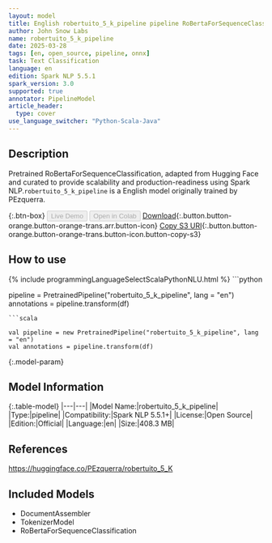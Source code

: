 ```yaml
---
layout: model
title: English robertuito_5_k_pipeline pipeline RoBertaForSequenceClassification from PEzquerra
author: John Snow Labs
name: robertuito_5_k_pipeline
date: 2025-03-28
tags: [en, open_source, pipeline, onnx]
task: Text Classification
language: en
edition: Spark NLP 5.5.1
spark_version: 3.0
supported: true
annotator: PipelineModel
article_header:
  type: cover
use_language_switcher: "Python-Scala-Java"
---
```


## Description

Pretrained RoBertaForSequenceClassification, adapted from Hugging Face and curated to provide scalability and production-readiness using Spark NLP.`robertuito_5_k_pipeline` is a English model originally trained by PEzquerra.

{:.btn-box}
<button class="button button-orange" disabled>Live Demo</button>
<button class="button button-orange" disabled>Open in Colab</button>
[Download](https://s3.amazonaws.com/auxdata.johnsnowlabs.com/public/models/robertuito_5_k_pipeline_en_5.5.1_3.0_1743141175211.zip){:.button.button-orange.button-orange-trans.arr.button-icon}
[Copy S3 URI](s3://auxdata.johnsnowlabs.com/public/models/robertuito_5_k_pipeline_en_5.5.1_3.0_1743141175211.zip){:.button.button-orange.button-orange-trans.button-icon.button-copy-s3}

## How to use



<div class="tabs-box" markdown="1">
{% include programmingLanguageSelectScalaPythonNLU.html %}
```python

pipeline = PretrainedPipeline("robertuito_5_k_pipeline", lang = "en")
annotations =  pipeline.transform(df)   

```
```scala

val pipeline = new PretrainedPipeline("robertuito_5_k_pipeline", lang = "en")
val annotations = pipeline.transform(df)

```
</div>

{:.model-param}
## Model Information

{:.table-model}
|---|---|
|Model Name:|robertuito_5_k_pipeline|
|Type:|pipeline|
|Compatibility:|Spark NLP 5.5.1+|
|License:|Open Source|
|Edition:|Official|
|Language:|en|
|Size:|408.3 MB|

## References

https://huggingface.co/PEzquerra/robertuito_5_K

## Included Models

- DocumentAssembler
- TokenizerModel
- RoBertaForSequenceClassification